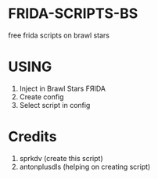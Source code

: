 # FRIDA-SCRIPTS-BS
free frida scripts on brawl stars

# USING
1. Inject in Brawl Stars FЯIDA
2. Create config
3. Select script in config

# Credits
1. sprkdv (create this script)
2. antonplusdls (helping on creating script)
